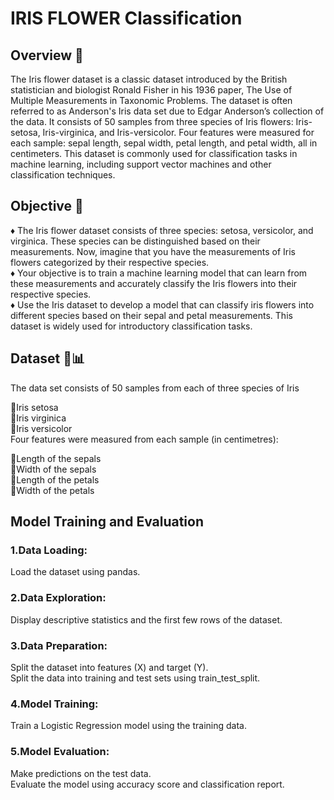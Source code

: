# IRIS FLOWER Classification
## Overview 📝

The Iris flower dataset is a classic dataset introduced by the British statistician and biologist Ronald Fisher in his 1936 paper, The Use of Multiple Measurements in Taxonomic Problems. The dataset is often referred to as Anderson's Iris data set due to Edgar Anderson’s collection of the data. It consists of 50 samples from three species of Iris flowers: Iris-setosa, Iris-virginica, and Iris-versicolor. Four features were measured for each sample: sepal length, sepal width, petal length, and petal width, all in centimeters. This dataset is commonly used for classification tasks in machine learning, including support vector machines and other classification techniques.

## Objective 🎯

♦️ The Iris flower dataset consists of three species: setosa, versicolor, and virginica. These species can be distinguished based on their measurements. Now, imagine that you have the measurements of Iris flowers categorized by their respective species.<br>
♦️ Your objective is to train a machine learning model that can learn from these measurements and accurately classify the Iris flowers into their respective species.<br>
♦️ Use the Iris dataset to develop a model that can classify iris flowers into different species based on their sepal and petal measurements. This dataset is widely used for introductory classification tasks.

## Dataset 📑📊

The data set consists of 50 samples from each of three species of Iris <br>

🔺Iris setosa<br>
🔺Iris virginica<br>
🔺Iris versicolor <br>
Four features were measured from each sample (in centimetres):<br>

🔘Length of the sepals<br>
🔘Width of the sepals<br>
🔘Length of the petals<br>
🔘Width of the petals<br>

## Model Training and Evaluation
### 1.Data Loading:

Load the dataset using pandas.
### 2.Data Exploration:

Display descriptive statistics and the first few rows of the dataset.
### 3.Data Preparation:

Split the dataset into features (X) and target (Y).<br>
Split the data into training and test sets using train_test_split.
### 4.Model Training:

Train a Logistic Regression model using the training data.
### 5.Model Evaluation:

Make predictions on the test data.<br>
Evaluate the model using accuracy score and classification report.
